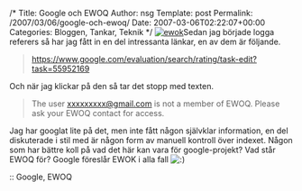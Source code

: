 /*
 Title: Google och EWOQ
 Author: nsg
 Template: post
 Permalink: /2007/03/06/google-och-ewoq/
 Date: 2007-03-06T02:22:07+00:00
 Categories: Bloggen, Tankar, Teknik
*/
[<img id="image340" src="http://junkpile.se/%7Es/wp/wp-content/uploads/2007/03/ewok.jpg" alt="ewok" class="left" />][1]Sedan jag började logga referers så har jag fått in en del intressanta länkar, en av dem är följande.

> https://www.google.com/evaluation/search/rating/task-edit?task=55952169

Och när jag klickar på den så tar det stopp med texten.

> The user xxxxxxxxx@gmail.com is not a member of EWOQ. Please ask your EWOQ contact for access.

Jag har googlat lite på det, men inte fått någon självklar information, en del diskuterade i stil med är någon form av manuell kontroll över indexet. Någon som har bättre koll på vad det här kan vara för google-projekt? Vad står EWOQ för? Google föreslår EWOK i alla fall <img src="http://nsg.cc/wp-includes/images/smilies/icon_smile.gif" alt=":)" class="wp-smiley" /> 

:: Google, EWOQ

<small></small>

 [1]: http://flickr.com/photos/carlpalmerhull/190286749/